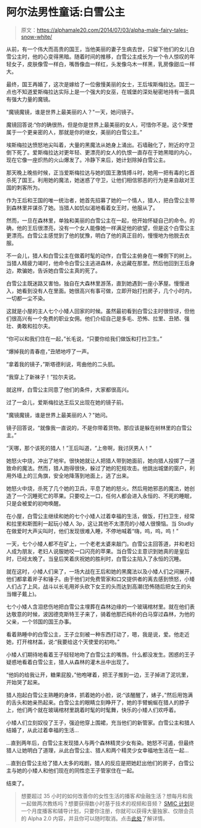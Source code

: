 # 阿尔法男性童话:白雪公主

> 原文：<https://alphamale20.com/2014/07/03/alpha-male-fairy-tales-snow-white/>

从前，有一个伟大而高贵的国王，当他美丽的妻子生病去世，只留下他们的女儿白雪公主时，他的心变得黑暗。随着时间的推移，白雪公主成长为一个令人惊叹的年轻女子，皮肤像雪一样白，嘴唇像血一样红，头发像乌木一样黑，乳房像甜瓜一样大。

最终，国王再婚了，这次是嫁给了一位傲慢美丽的女士，王后埃斯梅拉达。国王一点也不知道爱斯梅拉达实际上是一个强大的女巫，在城堡的深处秘密地持有一面具有强大力量的魔镜。

"魔镜魔镜，谁是世界上最美丽的人？"一天，她问镜子。

魔镜回答说:“你的确很热，但是你是世界上最美丽的女人，可惜你不是。这个荣誉属于一个更亲密的人，那就是你的继女，美丽的白雪公主。”

埃斯梅拉达愤怒地尖叫着，大量的黑魔法从她身上涌出。石墙融化了，附近的守卫倒下死了。爱斯梅拉达对更年轻、更漂亮的女人的仇恨一直存在于她黑暗的内心，现在它像一座炽热的火山爆发了。冷静下来后，她计划除掉白雪公主。

那天晚上晚些时候，正当爱斯梅拉达与她的国王激情搏斗时，她用一把有毒的匕首杀死了国王。利用她的魔法，她迷惑了守卫，让他们相信邪恶的行为是来自敌对王国的刺客所为。

作为王后和王国的唯一统治者，她首先招募了她的一个情人，猎人，把白雪公主带到森林里并谋杀了她。当猎人如饥似渴地看着女王时，他服从了。

然而，一旦在森林里，单独和美丽的白雪公主在一起，他开始怀疑自己的命令。的确，他的王后很漂亮，没有一个女人能像她一样满足他的欲望，但是这个白雪公主更漂亮。白雪公主感觉到了他的犹豫，明白了他的真正目的，慢慢地为他脱去衣服。

不一会儿，猎人和白雪公主在做着时髦的动作，白雪公主俯身在一棵倒下的树上。当猎人精疲力竭时，他命令白雪公主逃进森林，永远藏在那里。然后他回到王后身边，欺骗她，告诉她白雪公主真的死了。

白雪公主既迷路又害怕，独自在大森林里游荡，直到她遇到一座小茅屋。慢慢进入，她看到没有人在里面。她很高兴有事可做，立即开始打扫房子，几个小时内，一切都一尘不染。

这就是小屋的主人七个小矮人回家的时候。虽然最初看到白雪公主时很惊讶，但他们很高兴有一个免费的职业女佣。他们介绍自己是多毛、恐怖、拉里、丑陋、强壮、勇敢和拉尔夫。

“你可以和我们住在一起，”长毛说，“只要你给我们做饭和打扫卫生。”

“爆掉我的青春痘，”丑陋地哼了一声。

“拿着我的镜子，”斯塔德利说，弯曲他的二头肌。

“我穿上了新袜子！”拉尔夫说。

就这样，白雪公主同意了他们的条件，大家都很高兴。

过了一会儿，爱斯梅拉达王后又出现在她的镜子前。

"魔镜魔镜，谁是世界上最美丽的人？"她问。

镜子回答说，“就像我一直说的，不是你带着货物。那应该是躲在树林里的白雪公主。”

“天哪，那个该死的猎人！”王后叫道，“上帝啊，我讨厌男人！”

她怒火中烧，冲出了地牢。很快她就让人把猎人带到她面前，她向猎人投掷了一道致命的魔法。然而，猎人跑得很快，躲过了她的犯规攻击。他跳出城堡的窗户，利用外墙上的三角旗，安全地降落到地面上，逃了出来。

她怒火中烧，杀死了几个她的卫兵，平息了她的怒火。然后用她邪恶的魔法，她创造了一个沉睡死亡的苹果。只要咬上一口，任何人都会进入永恒的、不死的睡眠，只是会被爱的初吻唤醒。

在小屋，白雪公主继续和她的七个小矮人过着幸福的生活，做饭，打扫卫生，经常和拉里和斯图利一起玩小矮人 3p，这让其他不太漂亮的小矮人很懊恼。当 Studly 在做爱时大声尖叫时，他们发现很难入睡，不停地喊着“嗨，呜，呜，呜！”

一天，七个小矮人都不在矿上，一个老老太婆来敲门。白雪公主回答道，并和老妇人成为朋友，老妇人说服她咬一口闪亮的苹果。当白雪公主意识到她真的是皇后时，已经太晚了。当皇后笑着庆祝她的胜利时，白雪公主陷入了永恒的沉睡。

就在这时，小矮人们来了，一场大战在王后和她的黑魔法以及小矮人们之间展开，他们都拿着斧子和锤子。由于他们对免费管家和口交提供者的离去感到愤怒，小矮人们占了上风，战斗以长毛用斧头砍下女王的头而达到高潮(恐怖随后把女王的头当帽子戴上)。

七个小矮人含泪悲伤地把白雪公主埋葬在森林边缘的一个玻璃棺材里。就在他们表达敬意的时候，波因德克斯特王子来了，骑着他那匹纯朴的白马穿过森林，为他的父亲，一个邻国的国王办事。

看着熟睡中的白雪公主，王子立刻被一种东西打动了，嗯，我是说，爱。他走近她，打开棺材盖，说:“我要给这个天使爱的初吻。”

小矮人们期待地看着王子轻轻地吻了白雪公主的嘴唇。什么都没发生。困惑的王子疑惑地看着白雪公主，猎人从森林的灌木丛中出现了。

“他妈的给我让开，糖果屁股，”他咆哮着，把王子推到一边，王子掉进了泥坑里，开始哭了起来。

猎人抱起白雪公主熟睡的身体，抓着她的小脸，说:“该醒醒了，婊子，”然后用饱满的舌头和她亲热起来。白雪公主的眼睛立刻睁开了，她的手臂蜿蜒在猎人的脖子上，他们两个就在玻璃棺材里跳着时髦的时髦舞，快乐的小矮人们欢呼着。

小矮人们立刻奴役了王子，强迫他穿上围裙，充当他们的新管家。白雪公主和猎人结婚了，从此过着幸福的生活...

...直到两年后，白雪公主发现猎人与两个森林精灵少女有染。她怒不可遏，但最终猎人让她明白了道理，从此白雪公主、猎人和两个精灵少女幸福地生活在一起...

...直到白雪公主给了猎人太多的戏剧，猎人的反应是把她赶出他们的房子，白雪公主与她的小矮人和他们现在的同性恋王子管家住在一起。

结束了。

> 想要超过 35 小时的如何改善你的女性生活的播客*和*金融生活？想每月和我一起做两次教练吗？想要获得数小时基于技术的视频和音频？ [SMIC 计划](https://alphamale20.kartra.com/page/vIL17)是一个月度播客和辅导计划，只要你注册，你就可以获得大量独家、仅限会员的 Alpha 2.0 内容，并且你可以随时取消。点击[此处](https://alphamale20.kartra.com/page/vIL17)了解详情。
> 
> 